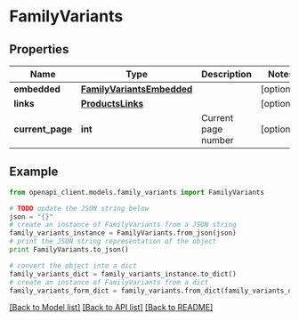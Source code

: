 # FamilyVariants


## Properties
Name | Type | Description | Notes
------------ | ------------- | ------------- | -------------
**embedded** | [**FamilyVariantsEmbedded**](FamilyVariantsEmbedded.md) |  | [optional] 
**links** | [**ProductsLinks**](ProductsLinks.md) |  | [optional] 
**current_page** | **int** | Current page number | [optional] 

## Example

```python
from openapi_client.models.family_variants import FamilyVariants

# TODO update the JSON string below
json = "{}"
# create an instance of FamilyVariants from a JSON string
family_variants_instance = FamilyVariants.from_json(json)
# print the JSON string representation of the object
print FamilyVariants.to_json()

# convert the object into a dict
family_variants_dict = family_variants_instance.to_dict()
# create an instance of FamilyVariants from a dict
family_variants_form_dict = family_variants.from_dict(family_variants_dict)
```
[[Back to Model list]](../README.md#documentation-for-models) [[Back to API list]](../README.md#documentation-for-api-endpoints) [[Back to README]](../README.md)


